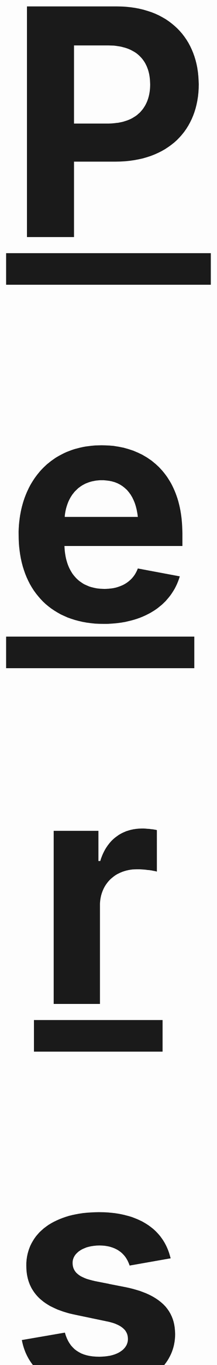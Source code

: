 <div align="center">
<h1>
<a href="https://rainy-bandana-838.notion.site/Dayeon-Yoo-13c632e2aefe4f998302108e35a30513?pvs=4" target="_blank" style="font-size:54rem">Personal Website</a>
</h1>
</div>

</br></br>

![header](https://capsule-render.vercel.app/api?type=wave&color=timeAuto&height=200&section=header&text=Dayeon&fontSize=90)

<h3 align="center"><b>🛠 Tech Stack 🛠</b></h3>

</br>
<div align="center">
<p align="center">
<img src="https://img.shields.io/badge/HTML-E34C26?style=for-the-badge&logo=HTML5&logoColor=white"></a> &nbsp
<img src="https://img.shields.io/badge/CSS3-264DE4?style=for-the-badge&logo=CSS3&logoColor=white"></a> &nbsp
<img src="https://img.shields.io/badge/Javascript-F7DF1E?style=for-the-badge&logo=Javascript&logoColor=white"></a> &nbsp
<img src="https://img.shields.io/badge/TypeScript-3178C6?style=for-the-badge&logo=TypeScript&logoColor=white"></a> &nbsp
<img src="https://img.shields.io/badge/React-61DAFB?style=for-the-badge&logo=React&logoColor=white"></a> &nbsp
<img src="https://img.shields.io/badge/Next.js-000000?style=for-the-badge&logo=Next.js&logoColor=white"></a> &nbsp
<img src="https://img.shields.io/badge/recoil-f26b00?style=for-the-badge&logo=Recoil&logoColor=white"></a> &nbsp <br/>
<img src="https://img.shields.io/badge/styled components-DB7093?style=for-the-badge&logo=styled-components&logoColor=white"></a> &nbsp
<img src="https://img.shields.io/badge/sass-CC6699?style=for-the-badge&logo=sass&logoColor=white"></a> &nbsp
<img src="https://img.shields.io/badge/tailwindcss-06B6D4?style=for-the-badge&logo=tailwindcss&logoColor=white"></a> &nbsp <br/> <br/>
<img src="https://img.shields.io/badge/java-F89820?style=for-the-badge&logo=openjdk&logoColor=white"></a> &nbsp
<img src="https://img.shields.io/badge/c-%2300599C.svg?style=for-the-badge&logo=c&logoColor=white"></a> &nbsp
<img src="https://img.shields.io/badge/c++-%2300599C.svg?style=for-the-badge&logo=c%2B%2B&logoColor=white"></a> &nbsp <br/><br/>
<img src="https://img.shields.io/badge/latex-%23008080.svg?style=for-the-badge&logo=latex&logoColor=white"></a> &nbsp
<img src="https://img.shields.io/badge/Dart-0175C2?style=for-the-badge&logo=Dart&logoColor=white"></a> &nbsp
<img src="https://img.shields.io/badge/Flutter-02569B?style=for-the-badge&logo=Flutter&logoColor=white"></a> &nbsp
<img src="https://img.shields.io/badge/React Native-61DAFB?style=for-the-badge&logo=React&logoColor=white"></a> &nbsp <br/><br/>
<img src="https://img.shields.io/badge/Node.js-5FA04E?style=for-the-badge&logo=Node.js&logoColor=white"></a> &nbsp
<img src="https://img.shields.io/badge/Nest.js-E0234E?style=for-the-badge&logo=Nestjs&logoColor=white"></a> &nbsp
<img src="https://img.shields.io/badge/PostgreSQL-4169E1?style=for-the-badge&logo=PostgreSQL&logoColor=white"></a> &nbsp
<img src="https://img.shields.io/badge/typeorm-FE0803?style=for-the-badge&logo=typeorm&logoColor=white"></a> &nbsp <br/> <br/>
<img src="https://img.shields.io/badge/Python-3776AB?style=for-the-badge&logo=Python&logoColor=white"></a> &nbsp
<img src="https://img.shields.io/badge/scikitlearn-F7931E?style=for-the-badge&logo=scikitlearn&logoColor=white"></a> &nbsp
<img src="https://img.shields.io/badge/tensorflow-FFA800?style=for-the-badge&logo=tensorflow&logoColor=white"></a> &nbsp
<img src="https://img.shields.io/badge/pytorch-DE3412?style=for-the-badge&logo=pytorch&logoColor=white"></a> &nbsp
<img src="https://img.shields.io/badge/Keras-%23D00000.svg?style=for-the-badge&logo=Keras&logoColor=white"></a> &nbsp <br/> <br/>
<img src="https://img.shields.io/badge/-Amazon AWS-232F3E?style=for-the-badge&logo=amazonaws&logoColor=white"/></a> &nbsp
<img src="https://img.shields.io/badge/-Amazon EC2-FF9900?style=for-the-badge&logo=amazonec2&logoColor=white"/></a> &nbsp
<img src="https://img.shields.io/badge/Amazon%20S3-FF9900?style=for-the-badge&logo=amazons3&logoColor=white"></a> &nbsp
<img src="https://img.shields.io/badge/-Google Cloud-4285F4?style=for-the-badge&logo=googlecloud&logoColor=white"/></a> &nbsp
<img src="https://img.shields.io/badge/-Google Cloud Storage-AECBFA?style=for-the-badge&logo=googlecloudstorage&logoColor=white"/></a> &nbsp
<img src="https://img.shields.io/badge/vercel-%23000000.svg?style=for-the-badge&logo=vercel&logoColor=white"></a> &nbsp
<img src="https://img.shields.io/badge/firebase-%23039BE5.svg?style=for-the-badge&logo=firebase"></a> &nbsp
<img src="https://img.shields.io/badge/-Amazon Route 53-8C4FFF?style=for-the-badge&logo=amazonroute53&logoColor=white"/></a> &nbsp
<img src="https://img.shields.io/badge/-Amazon RDS-527FFF?style=for-the-badge&logo=amazonrds&logoColor=white"/></a> &nbsp


</br></br>

<!-- [![Most Used Languages](https://github-readme-stats.vercel.app/api/top-langs/?username=manyyeon&layout=compact)](https://github.com/anuraghazra/github-readme-stats) -->
![Manyyeon's GitHub stats](https://github-readme-stats.vercel.app/api?username=manyyeon&show_icons=true&theme=default_repocard)
</div>
<!--
**manyyeon/manyyeon** is a ✨ _special_ ✨ repository because its `README.md` (this file) appears on your GitHub profile.

Here are some ideas to get you started:

- 🔭 I’m currently working on ...
- 🌱 I’m currently learning ...
- 👯 I’m looking to collaborate on ...
- 🤔 I’m looking for help with ...
- 💬 Ask me about ...
- 📫 How to reach me: ...
- 😄 Pronouns: ...
- ⚡ Fun fact: ...
-->

